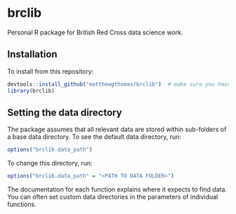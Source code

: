 # brclib
Personal R package for British Red Cross data science work.

## Installation
To install from this repository:

```r
devtools::install_github("matthewgthomas/brclib")  # make sure you have the devtools library installed first
library(brclib)
```

## Setting the data directory
The package assumes that all relevant data are stored within sub-folders of a base data directory. To see the default data directory, run:

```r
options("brclib.data_path")
```

To change this directory, run:

```r
options("brclib.data_path" = "<PATH TO DATA FOLDER>")
```

The documentation for each function explains where it expects to find data. You can often set custom data directories in the parameters of individual functions.
